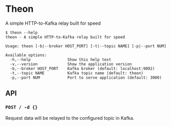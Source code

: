# Theon

A simple HTTP-to-Kafka relay built for speed

```
$ theon --help
theon - A simple HTTP-to-Kafka relay built for speed

Usage: theon [-b|--broker HOST_PORT] [-t|--topic NAME] [-p|--port NUM]

Available options:
  -h,--help                Show this help text
  -v,--version             Show the application version
  -b,--broker HOST_PORT    Kafka broker (default: localhost:9092)
  -t,--topic NAME          Kafka topic name (default: theon)
  -p,--port NUM            Port to serve application (default: 3000)
```

## API

### `POST / -d {}`

Request data will be relayed to the configured topic in Kafka.